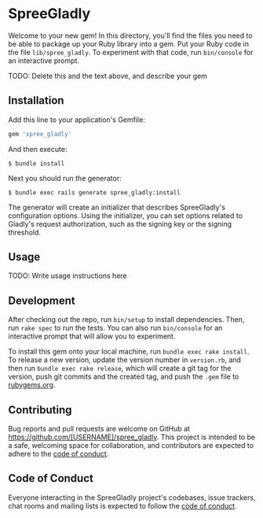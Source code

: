 # SpreeGladly

Welcome to your new gem! In this directory, you'll find the files you need to be able to package up your Ruby library into a gem. Put your Ruby code in the file `lib/spree_gladly`. To experiment with that code, run `bin/console` for an interactive prompt.

TODO: Delete this and the text above, and describe your gem

## Installation

Add this line to your application's Gemfile:

```ruby
gem 'spree_gladly'
```

And then execute:

    $ bundle install

Next you should run the generator:

    $ bundle exec rails generate spree_gladly:install

The generator will create an initializer that describes SpreeGladly's configuration options. Using the initializer, you can set options related to Gladly's request authorization, such as the signing key or the signing threshold.

## Usage

TODO: Write usage instructions here

## Development

After checking out the repo, run `bin/setup` to install dependencies. Then, run `rake spec` to run the tests. You can also run `bin/console` for an interactive prompt that will allow you to experiment.

To install this gem onto your local machine, run `bundle exec rake install`. To release a new version, update the version number in `version.rb`, and then run `bundle exec rake release`, which will create a git tag for the version, push git commits and the created tag, and push the `.gem` file to [rubygems.org](https://rubygems.org).

## Contributing

Bug reports and pull requests are welcome on GitHub at https://github.com/[USERNAME]/spree_gladly. This project is intended to be a safe, welcoming space for collaboration, and contributors are expected to adhere to the [code of conduct](https://github.com/[USERNAME]/spree_gladly/blob/master/CODE_OF_CONDUCT.md).

## Code of Conduct

Everyone interacting in the SpreeGladly project's codebases, issue trackers, chat rooms and mailing lists is expected to follow the [code of conduct](https://github.com/[USERNAME]/spree_gladly/blob/master/CODE_OF_CONDUCT.md).
